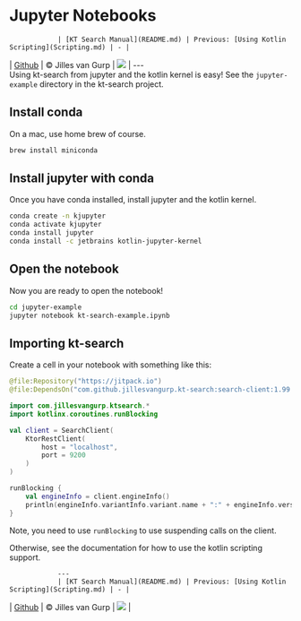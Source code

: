 # Jupyter Notebooks 

                | [KT Search Manual](README.md) | Previous: [Using Kotlin Scripting](Scripting.md) | - |
| [Github](https://github.com/jillesvangurp/kt-search) | &copy; Jilles van Gurp | [![](https://jitpack.io/v/jillesvangurp/kt-search.svg)](https://jitpack.io/#jillesvangurp/kt-search) |
                ---                
                Using kt-search from jupyter and the kotlin kernel is easy! See the `jupyter-example` directory in the kt-search project.

## Install conda

On a mac, use home brew of course.

```bash
brew install miniconda
```

## Install jupyter with conda

Once you have conda installed, install jupyter and the kotlin kernel.

```bash
conda create -n kjupyter
conda activate kjupyter 
conda install jupyter
conda install -c jetbrains kotlin-jupyter-kernel
```

## Open the notebook

Now you are ready to open the notebook!

```bash
cd jupyter-example
jupyter notebook kt-search-example.ipynb
```

## Importing kt-search

Create a cell in your notebook with something like this:

```kotlin
@file:Repository("https://jitpack.io")
@file:DependsOn("com.github.jillesvangurp.kt-search:search-client:1.99.14")

import com.jillesvangurp.ktsearch.*
import kotlinx.coroutines.runBlocking

val client = SearchClient(
    KtorRestClient(
        host = "localhost",
        port = 9200
    )
)

runBlocking {
    val engineInfo = client.engineInfo()
    println(engineInfo.variantInfo.variant.name + ":" + engineInfo.version.number)
}
```

Note, you need to use `runBlocking` to use suspending calls on the client.

Otherwise, see the documentation for how to use the kotlin scripting support.


                ---
                | [KT Search Manual](README.md) | Previous: [Using Kotlin Scripting](Scripting.md) | - |
| [Github](https://github.com/jillesvangurp/kt-search) | &copy; Jilles van Gurp | [![](https://jitpack.io/v/jillesvangurp/kt-search.svg)](https://jitpack.io/#jillesvangurp/kt-search) |